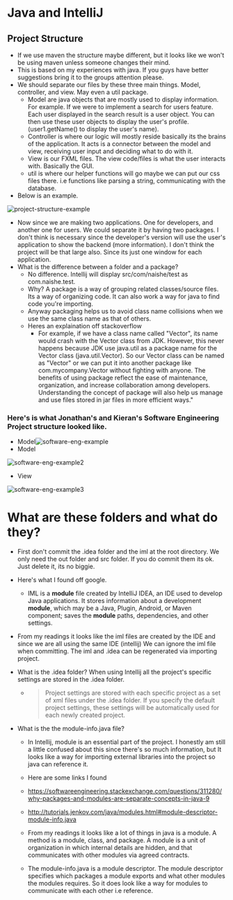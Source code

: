 # Java and IntelliJ 



## Project Structure 

- If we use maven the structure maybe different, but it looks like we won't be using maven unless someone changes their mind.
- This is based on my experiences with java. If you guys have better suggestions bring it to the groups attention please.  
- We should separate our files by these three main things. Model, controller, and view. May even a util package.
  - Model are java objects that are mostly used to display information. For example. If we were to implement a search for users feature. Each user displayed in the search result is a user object. You can then use these user objects to display the user's profile. (user1.getName() to display the user's name).
  - Controller is where our logic will mostly reside basically its the brains of the application. It acts is a connector between the model and view, receiving user input and deciding what to do with it.
  - View is our FXML files. The view code/files is what the user interacts with. Basically the GUI.
  - util is where our helper functions will go maybe we can put our css files there. i.e functions like parsing a string, communicating with the database. 
- Below is an example.

![project-structure-example](./images/project-structure-example.PNG)

- Now since we are making two applications. One for developers, and another one for users. We could separate it by having two packages.  I don't think is necessary since the developer's version will use the user's application to show the backend (more information).  I don't think the project will be that large also. Since its just one window for each application. 
- What is the difference between a folder and a package? 
  - No difference. Intellij will display src/com/naishe/test as com.naishe.test. 
  - Why? A package is a way of grouping related classes/source files. Its a way of organizing code. It can also work a way for java to find code you're importing.  
  - Anyway packaging helps us to avoid class name collisions when we use the same class name as that of others. 
  - Heres an explaination off stackoverflow
    - For example, if we have a class name called "Vector", its name would crash with the Vector class from JDK. However, this never happens because JDK use java.util as a package name for the Vector class (java.util.Vector). So our Vector class can be named as "Vector" or we can put it into another package like com.mycompany.Vector without fighting with anyone. The benefits of using package reflect the ease of maintenance, organization, and increase collaboration among developers. Understanding the concept of package will also help us manage and use files stored in jar files in more efficient ways."

### Here's is what Jonathan's and Kieran's Software Engineering Project structure looked like.

- Model![software-eng-example](./images/software-eng-example.PNG)
- Model

![software-eng-example2](./images/software-eng-example2.PNG)

- View

![software-eng-example3](./images/software-eng-example3.PNG)



# What are these folders and what do they? 

- First don't commit the .idea folder and the iml at the root directory. We only need the out folder and src folder. If you do commit them its ok. Just delete it, its no biggie. 

- Here's what I found off google.

  - IML is a **module** file created by IntelliJ IDEA, an IDE used to develop Java applications. It stores information about a development **module**, which may be a Java, Plugin, Android, or Maven component; saves the **module** paths, dependencies, and other settings.

- From my readings it looks like the iml files are created by the IDE and since we are all using the same IDE (intellij) We can ignore the iml file when committing. The iml and .idea can be regenerated via importing project.  

- What is the .idea folder? When using Intellij all the project's specific settings are stored in the .idea folder. 

  - > Project settings are stored with each specific project as a set of xml files under the .idea folder. If you specify the default project settings, these settings will be automatically used for each newly created project.

- What is the the module-info.java file?

  - In Intellij, module is an essential part of the project. I honestly am still a little confused about this since there's so much information, but It looks like a way for importing external libraries into the project so java can reference it. 

  - Here are some links I found
  - <https://softwareengineering.stackexchange.com/questions/311280/why-packages-and-modules-are-separate-concepts-in-java-9>
  - <http://tutorials.jenkov.com/java/modules.html#module-descriptor-module-info.java>
  - From my readings it looks like a lot of things in java is a module. A method is a module, class, and package. A module is a unit of organization in which internal details are hidden, and that communicates with other modules via agreed contracts. 
  - The module-info.java is a module descriptor. The module descriptor specifies which packages a module exports and what other modules the modules requires. So it does look like a way for modules to communicate with each other i.e reference. 